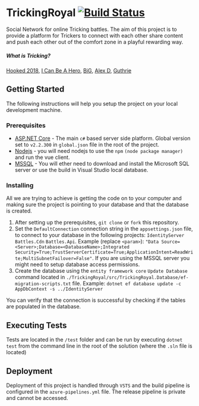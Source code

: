 # TrickingRoyal [![Build Status](https://antonwieslander.visualstudio.com/TrickingRoyal/_apis/build/status/T0shik.TrickingRoyalTest?branchName=master)](https://antonwieslander.visualstudio.com/TrickingRoyal/_build/latest?definitionId=4&branchName=master)

Social Network for online Tricking battles. The aim of this project is to provide a platform for Trickers to connect with each other share content and push each other out of the comfort zone in a playful rewarding way.

##### What is Tricking?

[Hooked 2018](https://www.youtube.com/watch?v=rZBIjYxFKHA), [I Can Be A Hero](https://www.youtube.com/watch?v=bafipTSFBMc), [BiG](https://www.seansevestre.com/big), [Alex D](https://www.youtube.com/watch?v=rVdX6tAGXZ4), [Guthrie](https://www.youtube.com/watch?v=11Z_0VKnHyw)

## Getting Started

The following instructions will help you setup the project on your local 
development machine.

### Prerequisites

- [ASP.NET Core](https://dotnet.microsoft.com/download) - The main `c#` based server side platform. Global version set to `v2.2.300` in `global.json` file in the root of the project.
- [Nodejs](https://nodejs.org/en/) - you will need nodejs to use the `npm` `(node package manager)` and run the vue client.
- [MSSQL](https://www.microsoft.com/en-us/sql-server/sql-server-downloads) - You will ether need to download and install the Microsoft SQL server or use the build in Visual Studio local database. 

### Installing 

All we are trying to achieve is getting the code on to your computer and making sure the project is pointing to your database and that the database is created.

1. After setting up the prerequisites, `git clone` or `fork` this repository.
2. Set the `DefaultConnection` connection string in the `appsettings.json` file, to connect to your database in the following projects: `IdentityServer` `Battles.Cdn` `Battles.Api`. Example (replace `<param>`): `"Data Source=<Server>;Database=<DatabaseName>;Integrated Security=True;TrustServerCertificate=True;ApplicationIntent=ReadWrite;MultiSubnetFailover=False"`. If you are using the MSSQL server you might need to setup database access permissions.
3. Create the database using the `entity framework core` `Update Database` command located in `./TrickingRoyal/src/TrickingRoyal.Database/ef-migration-scripts.txt` file. Example: `dotnet ef database update -c AppDbContext -s ../IdentityServer`

You can verify that the connection is successful by checking if the tables are populated in the database.

## Executing Tests

Tests are located in the `/test` folder and can be run by executing `dotnet test` from the command line in the root of the solution (where the `.sln` file is located)

## Deployment

Deployment of this project is handled through `VSTS` and the build pipeline is configured in the `azure-pipelines.yml` file. The release pipeline is private and cannot be accessed.